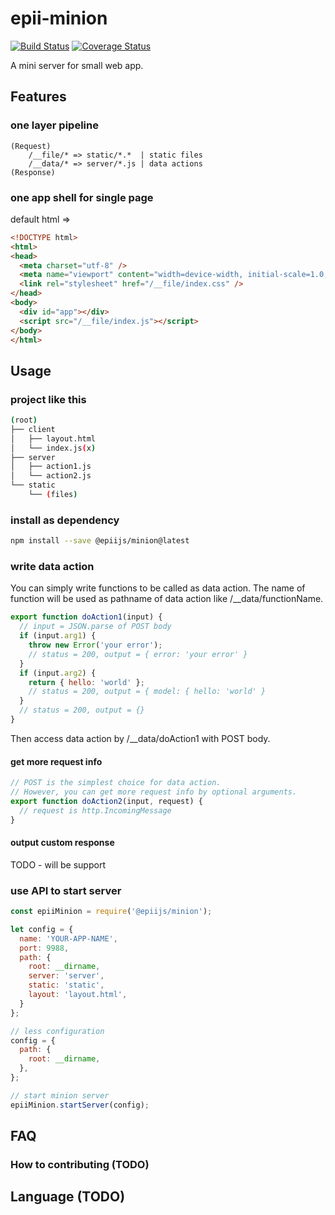 # epii-minion

[![Build Status](https://travis-ci.org/epiijs/epii-minion.svg?branch=master)](https://travis-ci.org/epiijs/epii-minion)
[![Coverage Status](https://coveralls.io/repos/github/epiijs/epii-minion/badge.svg?branch=master)](https://coveralls.io/github/epiijs/epii-minion?branch=master)

A mini server for small web app.

## Features

### one layer pipeline

    (Request)
        /__file/* => static/*.*  | static files
        /__data/* => server/*.js | data actions
    (Response)

### one app shell for single page

default html =>

```html
<!DOCTYPE html>
<html>
<head>
  <meta charset="utf-8" />
  <meta name="viewport" content="width=device-width, initial-scale=1.0, maximum-scale=1.0, user-scalable=0">
  <link rel="stylesheet" href="/__file/index.css" />
</head>
<body>
  <div id="app"></div>
  <script src="/__file/index.js"></script>
</body>
</html>
```

## Usage

### project like this

```sh
(root)
├── client
│   ├── layout.html
│   └── index.js(x)
├── server
│   ├── action1.js
│   └── action2.js
└── static
    └── (files)
```

### install as dependency
```sh
npm install --save @epiijs/minion@latest
```

### write data action

You can simply write functions to be called as data action.
The name of function will be used as pathname of data action like /__data/functionName.

```js
export function doAction1(input) {
  // input = JSON.parse of POST body
  if (input.arg1) {
    throw new Error('your error');
    // status = 200, output = { error: 'your error' }
  }
  if (input.arg2) {
    return { hello: 'world' };
    // status = 200, output = { model: { hello: 'world' }
  }
  // status = 200, output = {}
}
```
Then access data action by /__data/doAction1 with POST body.

#### get more request info

```js
// POST is the simplest choice for data action. 
// However, you can get more request info by optional arguments.
export function doAction2(input, request) {
  // request is http.IncomingMessage
}
```

#### output custom response
 
TODO - will be support

### use API to start server
```js
const epiiMinion = require('@epiijs/minion');

let config = {
  name: 'YOUR-APP-NAME',
  port: 9988,
  path: {
    root: __dirname,
    server: 'server',
    static: 'static',
    layout: 'layout.html',
  }
};

// less configuration
config = {
  path: {
    root: __dirname,
  },
};

// start minion server
epiiMinion.startServer(config);
```

## FAQ

### How to contributing (TODO)

## Language (TODO)